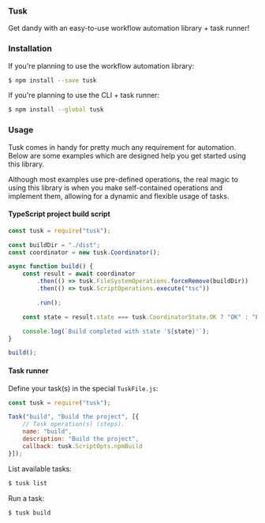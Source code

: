 ### Tusk

Get dandy with an easy-to-use workflow automation library + task runner!

### Installation

If you're planning to use the workflow automation library:

```bash
$ npm install --save tusk
```

If you're planning to use the CLI + task runner:

```bash
$ npm install --global tusk
```

### Usage

Tusk comes in handy for pretty much any requirement for automation. Below are some examples which are designed help you get started using this library.

Although most examples use pre-defined operations, the real magic to using this library is when you make self-contained operations and implement them, allowing for a dynamic and flexible usage of tasks.

#### TypeScript project build script

```js
const tusk = require("tusk");

const buildDir = "./dist";
const coordinator = new tusk.Coordinator();

async function build() {
    const result = await coordinator
        .then(() => tusk.FileSystemOperations.forceRemove(buildDir))
        .then(() => tusk.ScriptOperations.execute("tsc"))

        .run();

    const state = result.state === tusk.CoordinatorState.OK ? "OK" : "FAIL";

    console.log(`Build completed with state '${state}'`);
}

build();
```

#### Task runner

Define your task(s) in the special ``TuskFile.js``:

```js
const tusk = require("tusk");

Task("build", "Build the project", [{
    // Task operation(s) (steps).
    name: "build",
    description: "Build the project",
    callback: tusk.ScriptOpts.npmBuild
}]);
```

List available tasks:

```bash
$ tusk list
```

Run a task:

```bash
$ tusk build
```

